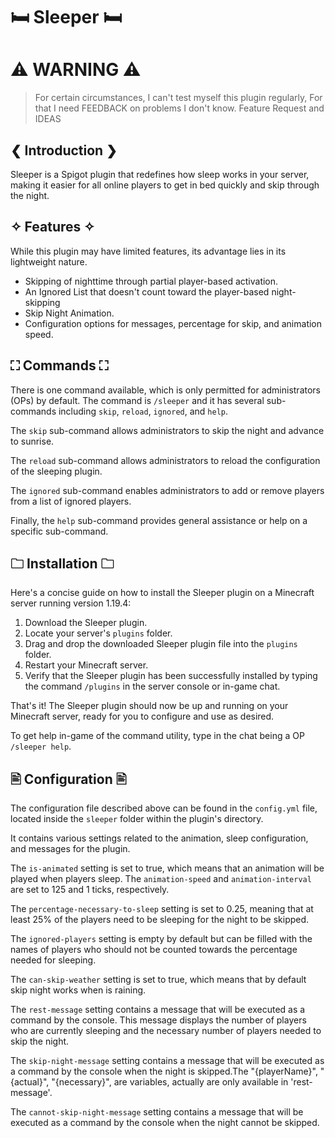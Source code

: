 # 🛏 Sleeper 🛏

# ⚠ WARNING ⚠

> For certain circumstances, I can't test myself this plugin regularly,
> For that I need FEEDBACK on problems I don't know.
> Feature Request and IDEAS 

## ❮ Introduction ❯

Sleeper is a Spigot plugin that redefines how sleep works in your server, making it easier for all online players to get
in bed quickly and skip through the night.

## ✧ Features ✧

While this plugin may have limited features, its advantage lies in its lightweight nature.

- Skipping of nighttime through partial player-based activation.
- An Ignored List that doesn't count toward the player-based night-skipping
- Skip Night Animation.
- Configuration options for messages, percentage for skip, and animation speed.

## ⛶ Commands ⛶

There is one command available, which is only permitted for administrators (OPs) by default.
The command is `/sleeper` and it has several sub-commands including `skip`, `reload`, `ignored`, and `help`.

The `skip` sub-command allows administrators to skip the night and advance to sunrise.

The `reload` sub-command allows administrators to reload the configuration of the sleeping plugin.

The `ignored` sub-command enables administrators to add or remove players from a list of ignored players.

Finally, the `help` sub-command provides general assistance or help on a specific sub-command.

## 🗀 Installation 🗀

Here's a concise guide on how to install the Sleeper plugin on a Minecraft server running version 1.19.4:

1. Download the Sleeper plugin.
2. Locate your server's `plugins` folder.
3. Drag and drop the downloaded Sleeper plugin file into the `plugins` folder.
4. Restart your Minecraft server.
5. Verify that the Sleeper plugin has been successfully installed by typing the command `/plugins` in the server console
   or in-game chat.

That's it! The Sleeper plugin should now be up and running on your Minecraft server, ready for you to configure and use
as desired.

To get help in-game of the command utility, type in the chat being a OP `/sleeper help`.

## 🖹 Configuration 🖹

The configuration file described above can be found in the `config.yml` file, located inside the `sleeper` folder within
the plugin's directory.

It contains various settings related to the animation, sleep configuration, and messages for the plugin.

The `is-animated` setting is set to true, which means that an animation will be played when players sleep. The
`animation-speed` and `animation-interval` are set to 125 and 1 ticks, respectively.

The `percentage-necessary-to-sleep` setting is set to 0.25, meaning that at least 25% of the players need to be sleeping
for the night to be skipped.

The `ignored-players` setting is empty by default but can be filled with the names of players who should not be counted
towards the percentage needed for sleeping.

The `can-skip-weather` setting is set to true, which means that by default skip night works when is raining.

The `rest-message` setting contains a message that will be executed as a command by the console. This message displays
the number of players who are currently sleeping and the necessary number of players needed to skip the night.

The `skip-night-message` setting contains a message that will be executed as a command by the console when the night is
skipped.The "{playerName}", "{actual}", "{necessary}", are variables, actually are only available in 'rest-message'.

The `cannot-skip-night-message` setting contains a message that will be executed as a command by the console when the night cannot be
skipped.